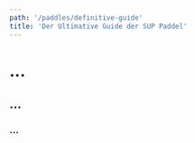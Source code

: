 ```yaml
---
path: '/paddles/definitive-guide'
title: 'Der Ultimative Guide der SUP Paddel'
---
```


# ...

## ...

### ...
